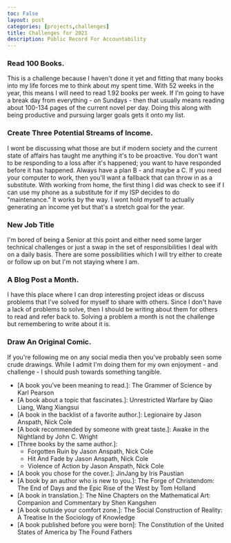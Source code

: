 ```yaml
---
toc: False
layout: post
categories: [projects,challenges]
title: Challenges for 2021
description: Public Record For Accountability
---
```


### Read 100 Books.
This is a challenge because I haven't done it yet and fitting that many books into my life forces me to think about my spent time.
With 52 weeks in the year, this means I will need to read 1.92 books per week. If I'm going to have a break day from everything - on Sundays - then that usually means reading about 100-134 pages of the current novel per day.
Doing this along with being productive and pursuing larger goals gets it onto my list.


### Create Three Potential Streams of Income.
I wont be discussing what those are but if modern society and the current state of affairs has taught me anything it's to be proactive. You don't want to be responding to a loss after it's happened; you want to have responded before it has happened. Always have a plan B - and maybe a C. If you need your computer to work, then you'll want a fallback that can throw in as a substitute. With working from home, the first thing I did was check to see if I can use my phone as a substitute for if my ISP decides to do "maintenance." It works by the way.
I wont hold myself to actually generating an income yet but that's a stretch goal for the year.


### New Job Title
I'm bored of being a Senior at this point and either need some larger technical challenges or just a swap in the set of responsibilities I deal with on a daily basis. There are some possibilities which I will try either to create or follow up on but I'm not staying where I am.


### A Blog Post a Month.
I have this place where I can drop interesting project ideas or discuss problems that I've solved for myself to share with others. Since I don't have a lack of problems to solve, then I should be writing about them for others to read and refer back to. Solving a problem a month is not the challenge but remembering to write about it is.


### Draw An Original Comic.
If you're following me on any social media then you've probably seen some crude drawings. While I admit I'm doing them for my own enjoyment - and challenge - I should push towards something tangible.


- \[A book you’ve been meaning to read.]: The Grammer of Science by Karl Pearson
- \[A book about a topic that fascinates.\]: Unrestricted Warfare by Qiao Liang, Wang Xiangsui
- \[A book in the backlist of a favorite author.\]: Legionaire by Jason Anspath, Nick Cole
- \[A book recommended by someone with great taste.\]: Awake in the Nightland by John C. Wright
- \[Three books by the same author.\]:
    * Forgotten Ruin by Jason Anspath, Nick Cole
    * Hit And Fade by Jason Anspath, Nick Cole
    * Violence of Action by Jason Anspath, Nick Cole
- \[A book you chose for the cover.\]: JinJang by Iris Paustian
- \[A book by an author who is new to you.\]: The Forge of Christendom: The End of Days and the Epic Rise of the West by Tom Holland
- \[A book in translation.\]: The Nine Chapters on the Mathematical Art: Companion and Commentary by Shen Kangshen
- \[A book outside your comfort zone.\]: The Social Construction of Reality: A Treatise In the Sociology of Knowledge
- \[A book published before you were born\]: The Constitution of the United States of America by The Found Fathers